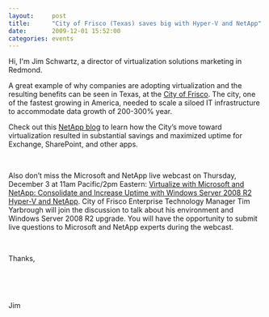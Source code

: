 ```yaml
---
layout:     post
title:      "City of Frisco (Texas) saves big with Hyper-V and NetApp"
date:       2009-12-01 15:52:00
categories: events
---
```

Hi, I'm Jim Schwartz, a director of virtualization solutions marketing in Redmond. 

A great example of why companies are adopting virtualization and the resulting benefits can be seen in Texas, at the [City of Frisco](http://en.wikipedia.org/wiki/Frisco,_Texas "Wikipedia entry"). The city, one of the fastest growing in America, needed to scale a siloed IT infrastructure to accommodate data growth of 200-300% year. 

Check out this [NetApp blog](http://blogs.netapp.com/msenviro/2009/11/city-in-texas-saves-big-with-hyper-v-netapp.html) to learn how the City’s move toward virtualization resulted in substantial savings and maximized uptime for Exchange, SharePoint, and other apps.

 

Also don’t miss the Microsoft and NetApp live webcast on Thursday, December 3 at 11am Pacific/2pm Eastern: [Virtualize with Microsoft and NetApp: Consolidate and Increase Uptime with Windows Server 2008 R2 Hyper-V and NetApp](http://communicate.netapp.com/forms/verify?seminarID=20091203WL&REF_SOURCE=microsoft_blogs). City of Frisco Enterprise Technology Manager Tim Yarbrough will join the discussion to talk about his environment and Windows Server 2008 R2 upgrade. You will have the opportunity to submit live questions to Microsoft and NetApp experts during the webcast.

 

Thanks,

 

 

Jim
